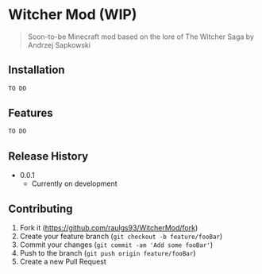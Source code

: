 # Witcher Mod (WIP)
> Soon-to-be Minecraft mod based on the lore of The Witcher Saga by Andrzej Sapkowski


## Installation

```sh
TO DO 
```


## Features

```sh
TO DO 
```

## Release History

* 0.0.1
    * Currently on development


## Contributing

1. Fork it (<https://github.com/raulgs93/WitcherMod/fork>)
2. Create your feature branch (`git checkout -b feature/fooBar`)
3. Commit your changes (`git commit -am 'Add some fooBar'`)
4. Push to the branch (`git push origin feature/fooBar`)
5. Create a new Pull Request
